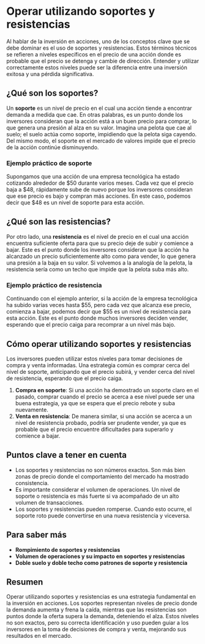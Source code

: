 # Operar utilizando soportes y resistencias

Al hablar de la inversión en acciones, uno de los conceptos clave que se debe dominar es el uso de soportes y resistencias. Estos términos técnicos se refieren a niveles específicos en el precio de una acción donde es probable que el precio se detenga y cambie de dirección. Entender y utilizar correctamente estos niveles puede ser la diferencia entre una inversión exitosa y una pérdida significativa.

## ¿Qué son los soportes?

Un **soporte** es un nivel de precio en el cual una acción tiende a encontrar demanda a medida que cae. En otras palabras, es un punto donde los inversores consideran que la acción está a un buen precio para comprar, lo que genera una presión al alza en su valor. Imagina una pelota que cae al suelo; el suelo actúa como soporte, impidiendo que la pelota siga cayendo. Del mismo modo, el soporte en el mercado de valores impide que el precio de la acción continúe disminuyendo.

### Ejemplo práctico de soporte

Supongamos que una acción de una empresa tecnológica ha estado cotizando alrededor de $50 durante varios meses. Cada vez que el precio baja a $48, rápidamente sube de nuevo porque los inversores consideran que ese precio es bajo y compran más acciones. En este caso, podemos decir que $48 es un nivel de soporte para esta acción.

## ¿Qué son las resistencias?

Por otro lado, una **resistencia** es el nivel de precio en el cual una acción encuentra suficiente oferta para que su precio deje de subir y comience a bajar. Este es el punto donde los inversores consideran que la acción ha alcanzado un precio suficientemente alto como para vender, lo que genera una presión a la baja en su valor. Si volvemos a la analogía de la pelota, la resistencia sería como un techo que impide que la pelota suba más alto.

### Ejemplo práctico de resistencia

Continuando con el ejemplo anterior, si la acción de la empresa tecnológica ha subido varias veces hasta $55, pero cada vez que alcanza ese precio, comienza a bajar, podemos decir que $55 es un nivel de resistencia para esta acción. Este es el punto donde muchos inversores deciden vender, esperando que el precio caiga para recomprar a un nivel más bajo.

## Cómo operar utilizando soportes y resistencias

Los inversores pueden utilizar estos niveles para tomar decisiones de compra y venta informadas. Una estrategia común es comprar cerca del nivel de soporte, anticipando que el precio subirá, y vender cerca del nivel de resistencia, esperando que el precio caiga.

1. **Compra en soporte**: Si una acción ha demostrado un soporte claro en el pasado, comprar cuando el precio se acerca a ese nivel puede ser una buena estrategia, ya que se espera que el precio rebote y suba nuevamente.
2. **Venta en resistencia**: De manera similar, si una acción se acerca a un nivel de resistencia probado, podría ser prudente vender, ya que es probable que el precio encuentre dificultades para superarlo y comience a bajar.

## Puntos clave a tener en cuenta

- Los soportes y resistencias no son números exactos. Son más bien zonas de precio donde el comportamiento del mercado ha mostrado consistencia.
- Es importante considerar el volumen de operaciones. Un nivel de soporte o resistencia es más fuerte si va acompañado de un alto volumen de transacciones.
- Los soportes y resistencias pueden romperse. Cuando esto ocurre, el soporte roto puede convertirse en una nueva resistencia y viceversa.

## Para saber más

- **Rompimiento de soportes y resistencias**
- **Volumen de operaciones y su impacto en soportes y resistencias**
- **Doble suelo y doble techo como patrones de soporte y resistencia**

## Resumen

Operar utilizando soportes y resistencias es una estrategia fundamental en la inversión en acciones. Los soportes representan niveles de precio donde la demanda aumenta y frena la caída, mientras que las resistencias son puntos donde la oferta supera la demanda, deteniendo el alza. Estos niveles no son exactos, pero su correcta identificación y uso pueden guiar a los inversores en la toma de decisiones de compra y venta, mejorando sus resultados en el mercado.